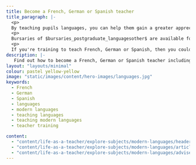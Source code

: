 ```yaml
---
title: Become a French, German or Spanish teacher
title_paragraph: |-
  <p>
  By teaching pupils languages, you can help them gain a greater appreciation and understanding of the world. As they learn French, German or Spanish, your pupils will get a unique insight into the countries that speak these languages.</p>
  <p>
  Bursaries of $bursaries_postgraduate_languagesother$ are available for all trainee language teachers. These bursaries include ancient languages.</p> 
  <p>
  If you're training to teach French, German or Spanish, then you could be eligible for a scholarship of $scholarships_languagesfrenchgermanspanish$.</p>
description: |-
   Find out how to become a French, German or Spanish teacher including what you'll be teaching and what funding is available to help you train.
layout: "layouts/minimal"
colour: pastel yellow-yellow
image: "static/images/content/hero-images/languages.jpg"
keywords:
  - French
  - German
  - Spanish
  - languages
  - modern languages
  - teaching languages
  - teaching modern languages
  - teacher training

content:
  - "content/life-as-a-teacher/explore-subjects/modern-languages/header"
  - "content/life-as-a-teacher/explore-subjects/modern-languages/article"
  - "content/life-as-a-teacher/explore-subjects/modern-languages/adviser-promo-modern-languages"
---
```

